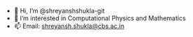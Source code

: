 - 👋 Hi, I’m @shreyanshshukla-git
- 👀 I’m interested in Computational Physics and Mathematics
- 📫 Email: shreyansh.shukla@cbs.ac.in

<!---
shreyanshshukla-git/shreyanshshukla-git is a ✨ special ✨ repository because its `README.md` (this file) appears on your GitHub profile.
You can click the Preview link to take a look at your changes.
--->
